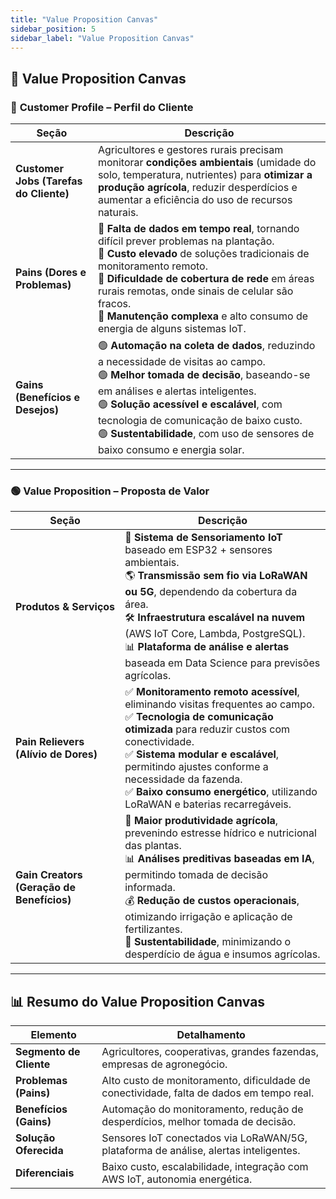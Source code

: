 ```yaml
---
title: "Value Proposition Canvas"
sidebar_position: 5
sidebar_label: "Value Proposition Canvas"
---
```


## 🎯 **Value Proposition Canvas**

### 🔵 **Customer Profile – Perfil do Cliente**

| **Seção**           | **Descrição** |
|---------------------|--------------|
| **Customer Jobs (Tarefas do Cliente)** | Agricultores e gestores rurais precisam monitorar **condições ambientais** (umidade do solo, temperatura, nutrientes) para **otimizar a produção agrícola**, reduzir desperdícios e aumentar a eficiência do uso de recursos naturais. |
| **Pains (Dores e Problemas)** | 🔴 **Falta de dados em tempo real**, tornando difícil prever problemas na plantação.<br>🔴 **Custo elevado** de soluções tradicionais de monitoramento remoto.<br>🔴 **Dificuldade de cobertura de rede** em áreas rurais remotas, onde sinais de celular são fracos.<br>🔴 **Manutenção complexa** e alto consumo de energia de alguns sistemas IoT. |
| **Gains (Benefícios e Desejos)** | 🟢 **Automação na coleta de dados**, reduzindo a necessidade de visitas ao campo.<br>🟢 **Melhor tomada de decisão**, baseando-se em análises e alertas inteligentes.<br>🟢 **Solução acessível e escalável**, com tecnologia de comunicação de baixo custo.<br>🟢 **Sustentabilidade**, com uso de sensores de baixo consumo e energia solar. |

---

### 🟢 **Value Proposition – Proposta de Valor**

| **Seção**           | **Descrição** |
|---------------------|--------------|
| **Produtos & Serviços** | 📡 **Sistema de Sensoriamento IoT** baseado em ESP32 + sensores ambientais.<br>🌎 **Transmissão sem fio via LoRaWAN ou 5G**, dependendo da cobertura da área.<br>🛠️ **Infraestrutura escalável na nuvem** (AWS IoT Core, Lambda, PostgreSQL).<br>📊 **Plataforma de análise e alertas** baseada em Data Science para previsões agrícolas. |
| **Pain Relievers (Alívio de Dores)** | ✅ **Monitoramento remoto acessível**, eliminando visitas frequentes ao campo.<br>✅ **Tecnologia de comunicação otimizada** para reduzir custos com conectividade.<br>✅ **Sistema modular e escalável**, permitindo ajustes conforme a necessidade da fazenda.<br>✅ **Baixo consumo energético**, utilizando LoRaWAN e baterias recarregáveis. |
| **Gain Creators (Geração de Benefícios)** | 🚀 **Maior produtividade agrícola**, prevenindo estresse hídrico e nutricional das plantas.<br>📊 **Análises preditivas baseadas em IA**, permitindo tomada de decisão informada.<br>💰 **Redução de custos operacionais**, otimizando irrigação e aplicação de fertilizantes.<br>🌱 **Sustentabilidade**, minimizando o desperdício de água e insumos agrícolas. |

---

## 📊 **Resumo do Value Proposition Canvas**

| **Elemento**         | **Detalhamento** |
|---------------------|----------------|
| **Segmento de Cliente** | Agricultores, cooperativas, grandes fazendas, empresas de agronegócio. |
| **Problemas (Pains)** | Alto custo de monitoramento, dificuldade de conectividade, falta de dados em tempo real. |
| **Benefícios (Gains)** | Automação do monitoramento, redução de desperdícios, melhor tomada de decisão. |
| **Solução Oferecida** | Sensores IoT conectados via LoRaWAN/5G, plataforma de análise, alertas inteligentes. |
| **Diferenciais** | Baixo custo, escalabilidade, integração com AWS IoT, autonomia energética. |